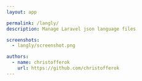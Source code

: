 ```yaml
---
layout: app

permalink: /langly/
description: Manage Laravel json language files

screenshots:
  - langly/screenshot.png

authors:
  - name: christofferok
    url: https://github.com/christofferok
---
```

